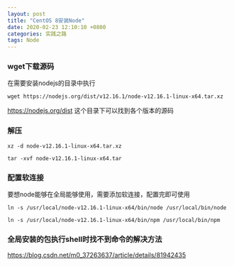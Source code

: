 ```yaml
---
layout: post
title: "CentOS 8安装Node"
date: 2020-02-23 12:10:10 +0800
categories: 实践之路
tags: Node
---
```


### wget下载源码

在需要安装nodejs的目录中执行

`wget https://nodejs.org/dist/v12.16.1/node-v12.16.1-linux-x64.tar.xz`

https://nodejs.org/dist 这个目录下可以找到各个版本的源码

### 解压

`xz -d node-v12.16.1-linux-x64.tar.xz`

`tar -xvf node-v12.16.1-linux-x64.tar`
    
### 配置软连接

要想node能够在全局能够使用，需要添加软连接，配置完即可使用

`ln -s /usr/local/node-v12.16.1-linux-x64/bin/node /usr/local/bin/node`
 
`ln -s /usr/local/node-v12.16.1-linux-x64/bin/npm /usr/local/bin/npm`

### 全局安装的包执行shell时找不到命令的解决方法

https://blog.csdn.net/m0_37263637/article/details/81942435


